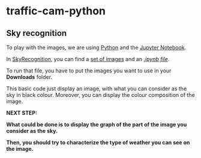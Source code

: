 # traffic-cam-python

## Sky recognition

To play with the images, we are using [Python](https://www.python.org/downloads/) and the [Jupyter Notebook](http://jupyter.readthedocs.io/en/latest/install.html).

In [SkyRecognition](https://github.com/met-office-lab/traffic-cam-python/tree/master/SkyRecognition), you can find a [set of images](https://github.com/met-office-lab/traffic-cam-python/tree/master/SkyRecognition/Images) and an _[.ipynb file](https://github.com/met-office-lab/traffic-cam-python/blob/master/SkyRecognition/SkyRecognition.ipynb)_.

To run that file, you have to put the images you want to use in your __Downloads__ folder.

This basic code just display an image, with what you can consider as the sky in black colour. Moreover, you can display the colour composition of the image.

__NEXT STEP:__

__What could be done is to display the graph of the part of the image you consider as the sky.__

__Then, you should try to characterize the type of weather you can see on the image.__
